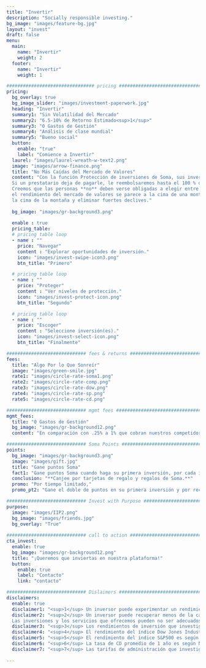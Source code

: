 ```yaml
---
title: "Invertir"
description: "Socially responsible investing."
bg_image: "images/feature-bg.jpg"
layout: "invest"
draft: false
menu:
  main:
    name: "Invertir"
    weight: 2
  footer:
    name: "Invertir"
    weight: 1

################################ pricing ################################
pricing:
  bg_overlay: true
  bg_image_slider: "images/investment-paperwork.jpg"
  heading: "Invertir"
  summary1: "Sin Volatilidad del Mercado"
  summary2: "6.5-10% de Retorno Estimado<sup>1</sup>"
  summary3: "0 Gastos de Gestión"
  summary4: "Análisis de clase mundial"
  summary5: "Bueno social"
  button:
    enable: "true"
    label: "Comience a Invertir"
  laurel: "images/laurel-wreath-w-text2.png"
  image: "images/arrow-finance.png"
  title: "No Más Caídas del Mercado de Valores"
  content: "Con la función Protección de inversiones de Soma, sus inversiones están protegidas contra pérdidas.<sup>2</sup>
  Si un prestatario deja de pagarle, le reembolsaremos hasta el 100 % del saldo pendiente por defecto.<br><br>
  Creemos que las personas **no** deben verse obligadas a elegir entre caídas del mercado de valores y bajos rendimientos de los CD bancarios. Lo tipico
  el rendimiento del mercado de valores se parece a la cima de una montaña: fuertes inclinaciones y declives en dirección ascendente. El objetivo de Soma es aplanar
  la cima de la montaña y eliminar fuertes declives."
  
  bg_image: "images/gr-background3.png"
  
  enable : true
  pricing_table:
  # pricing table loop
  - name : ""
    price: "Navegar"
    content : "Explorar oportunidades de inversión."
    icon: "images/invest-swipe-icon3.png"
    btn_title: "Primero"

  # pricing table loop
  - name : ""
    price: "Proteger"
    content : "Ver niveles de protección."
    icon: "images/invest-protect-icon.png"
    btn_title: "Segundo"

  # pricing table loop
  - name : ""
    price: "Escoger"
    content : "Seleccione inversión(es)."
    icon: "images/invest-select-icon.png"
    btn_title: "Finalmente"

############################# fees & returns #################################
fees:
  title: "Algo Por lo Que Sonreír"
  image: "images/green-smile.jpg"
  rate1: "images/circle-rate-soma1.png"
  rate2: "images/circle-rate-comp.png"
  rate3: "images/circle-rate-dow.png"
  rate4: "images/circle-rate-sp.png"
  rate5: "images/circle-rate-cd.png"

############################# mgmt fees #################################
mgmt_fees:
  title: "0 Gastos de Gestión"
  bg_image: "images/gr-background12.png"
  content: "En comparación con .25% a 1% que cobran nuestros competidores.<sup>7<sup>"

############################# Soma Points #################################
points:
  bg_image: "images/gr-background3.png"
  image: "images/gift.jpg"
  title: "Gane puntos Soma"
  fact1: "Gane puntos Soma cuando haga su primera inversión, por cada inversión que haga a partir de entonces y cuando recomiende a un amigo."
  conclusion: "**Canjee por tarjetas de regalo y regalos de Soma.**"
  promo: "Por tiempo limitado,"
  promo_pt2: "Gane el doble de puntos en su primera inversión y por recomendar a un amigo."

############################# Invest with Purpose #################################
purpose:
  image: "images/IIP2.png"
  bg_image: "images/friends.jpg"
  bg_overlay: "True"
  
############################# call to action #################################
cta_invest:
  enable: true
  bg_image: "images/gr-background12.png"
  title: "¡Queremos que inviertas en nuestra plataforma!"
  button:
    enable: true
    label: "Contacto"
    link: "contacto"

############################# Dislaimers ###############################
disclaimers:
  enable: true
  disclaimer1: "<sup>1</sup> Un inversor puede experimentar un rendimiento inferior al 6.5-10%. Los rendimientos estimados anunciados se basan en una combinación de tasas predeterminadas históricas de la reserva federal para préstamos sin garantía y con tarjeta de crédito y nuestro modelo de pago de Protección de inversiones." 
  disclaimer2: "<sup>2</sup> Un inversor puede recuperar menos de la cantidad invertida. Hacemos todo lo posible para mantener a los inversores íntegros de acuerdo con nuestra política de servicio de Protección de inversiones, pero nuestra función de Protección de inversiones no garantiza el reembolso si un prestatario no cumple.
  Las inversiones y los servicios que ofrecemos pueden no ser adecuados para todos los inversores. Si tiene alguna duda sobre los méritos de una inversión, debe buscar el consejo de un asesor financiero independiente."
  disclaimer3: "<sup>3</sup> Los rendimientos de inversión que investigamos y observamos provienen de plataformas de inversión seleccionadas, incluso de nuestros competidores más cercanos. Puede encontrar plataformas de inversión que ofrezcan rendimientos superiores a los que describimos en nuestro sitio."
  disclaimer4: "<sup>4</sup> El rendimiento del índice Dow Jones Industrial es según WealthSimple. WealthSimple tomó el rendimiento promedio anualizado del índice de referencia Dow para los 20 años que finalizaron el 30 de junio de 2019."
  disclaimer5: "<sup>5</sup> El rendimiento del índice S&P500 es según WealthSimple. WealthSimple tomó el rendimiento promedio anualizado del índice de referencia S&P500 durante los 20 años que finalizaron el 30 de junio de 2019."
  disclaimer6: "<sup>6</sup> La tasa de CD promedio de 1 año es según NerdWallet y está sujeta a cambios."
  disclaimer7: "<sup>7</sup> Las tarifas de administración que investigamos y observamos provienen de plataformas de inversión seleccionadas, incluso de nuestros competidores más cercanos y de diferentes servicios de corretaje. Puede encontrar plataformas de inversión que cobran tarifas más bajas que las que describimos en nuestro sitio."
  
---
```

